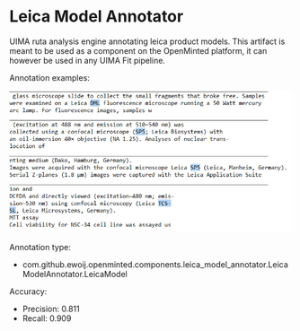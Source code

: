 # Leica Model Annotator

UIMA ruta analysis engine annotating leica product models. This artifact is meant to be used as a component on the OpenMinted platform, it can however be used in any UIMA Fit pipeline.

Annotation examples:

![alt text](https://raw.githubusercontent.com/ewoij/leica-model-annotator/master/readme_images/leica_model_annotations_sample.png)

Annotation type:
 - com.github.ewoij.openminted.components.leica_model_annotator.LeicaModelAnnotator.LeicaModel

Accuracy:
 - Precision: 0.811
 - Recall: 0.909
